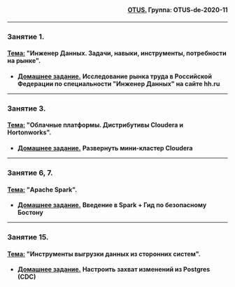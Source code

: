 #

<div align="right"><h4><a href="https://otus.ru/">OTUS.</a> Группа: OTUS-de-2020-11</h4></div>

***

### **Занятие 1.**
#### <u>Тема:</u> "Инженер Данных. Задачи, навыки, инструменты, потребности на рынке".

- [**Домашнее задание.**](https://github.com/radchenkoam/OTUS-de-2020-11/blob/dev/homeworks/hw1.md "Ctrl+click->new tab") **Исследование рынка труда в Российской Федерации по специальности "Инженер Данных" на сайте hh.ru**

***

### **Занятие 3.**
#### <u>Тема:</u> "Облачные платформы. Дистрибутивы Cloudera и Hortonworks".

- [**Домашнее задание.**](https://github.com/radchenkoam/OTUS-de-2020-11/blob/dev/homeworks/hw2.md "Ctrl+click->new tab") **Развернуть мини-кластер Cloudera**

***

### **Занятие 6, 7.**
#### <u>Тема:</u> "Apache Spark".

- [**Домашнее задание.**](https://github.com/radchenkoam/OTUS-de-2020-11/blob/dev/homeworks/hw3.md "Ctrl+click->new tab") **Введение в Spark + Гид по безопасному Бостону**

***

### **Занятие 15.**
#### <u>Тема:</u> "Инструменты выгрузки данных из сторонних систем".

- [**Домашнее задание.**](https://github.com/radchenkoam/OTUS-de-2020-11/blob/dev/homeworks/hw4.md "Ctrl+click->new tab") **Настроить захват изменений из Postgres (CDC)**
